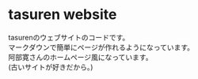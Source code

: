 # tasuren website  
tasurenのウェブサイトのコードです。  
マークダウンで簡単にページが作れるようになっています。  
阿部寛さんのホームページ風になっています。  
(古いサイトが好きだから。)  
